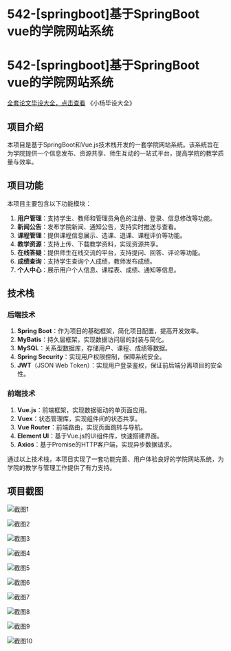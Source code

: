 # 542-[springboot]基于SpringBoot vue的学院网站系统

# 542-[springboot]基于SpringBoot vue的学院网站系统

[全套论文毕设大全，点击查看](https://www.yuque.com/yuqueyonghux32e1j/kxdc9g?#) 《小杨毕设大全》

## 项目介绍

本项目是基于SpringBoot和Vue.js技术栈开发的一套学院网站系统。该系统旨在为学院提供一个信息发布、资源共享、师生互动的一站式平台，提高学院的教学质量与效率。

## 项目功能

本项目主要包含以下功能模块：

1. **用户管理**：支持学生、教师和管理员角色的注册、登录、信息修改等功能。
2. **新闻公告**：发布学院新闻、通知公告，支持实时推送与查看。
3. **课程管理**：提供课程信息展示、选课、退课、课程评价等功能。
4. **教学资源**：支持上传、下载教学资料，实现资源共享。
5. **在线答疑**：提供师生在线交流的平台，支持提问、回答、评论等功能。
6. **成绩查询**：支持学生查询个人成绩，教师发布成绩。
7. **个人中心**：展示用户个人信息、课程表、成绩、通知等信息。

## 技术栈

### 后端技术

1. **Spring Boot**：作为项目的基础框架，简化项目配置，提高开发效率。
2. **MyBatis**：持久层框架，实现数据访问层的封装与简化。
3. **MySQL**：关系型数据库，存储用户、课程、成绩等数据。
4. **Spring Security**：实现用户权限控制，保障系统安全。
5. **JWT**（JSON Web Token）：实现用户登录鉴权，保证前后端分离项目的安全性。

### 前端技术

1. **Vue.js**：前端框架，实现数据驱动的单页面应用。
2. **Vuex**：状态管理库，实现组件间的状态共享。
3. **Vue Router**：前端路由，实现页面跳转与导航。
4. **Element UI**：基于Vue.js的UI组件库，快速搭建界面。
5. **Axios**：基于Promise的HTTP客户端，实现异步数据请求。

通过以上技术栈，本项目实现了一套功能完善、用户体验良好的学院网站系统，为学院的教学与管理工作提供了有力支持。

## 项目截图

![截图1](https://kevinyang.oss-cn-shenzhen.aliyuncs.com/ItprojectImage%2F542-%5Bspringboot%5D%E5%9F%BA%E4%BA%8ESpringBoot%20vue%E7%9A%84%E5%AD%A6%E9%99%A2%E7%BD%91%E7%AB%99%E7%B3%BB%E7%BB%9F%2Fimg_1.jpg)

![截图2](https://kevinyang.oss-cn-shenzhen.aliyuncs.com/ItprojectImage%2F542-%5Bspringboot%5D%E5%9F%BA%E4%BA%8ESpringBoot%20vue%E7%9A%84%E5%AD%A6%E9%99%A2%E7%BD%91%E7%AB%99%E7%B3%BB%E7%BB%9F%2Fimg_2.jpg)

![截图3](https://kevinyang.oss-cn-shenzhen.aliyuncs.com/ItprojectImage%2F542-%5Bspringboot%5D%E5%9F%BA%E4%BA%8ESpringBoot%20vue%E7%9A%84%E5%AD%A6%E9%99%A2%E7%BD%91%E7%AB%99%E7%B3%BB%E7%BB%9F%2Fimg_3.jpg)

![截图4](https://kevinyang.oss-cn-shenzhen.aliyuncs.com/ItprojectImage%2F542-%5Bspringboot%5D%E5%9F%BA%E4%BA%8ESpringBoot%20vue%E7%9A%84%E5%AD%A6%E9%99%A2%E7%BD%91%E7%AB%99%E7%B3%BB%E7%BB%9F%2Fimg_4.jpg)

![截图5](https://kevinyang.oss-cn-shenzhen.aliyuncs.com/ItprojectImage%2F542-%5Bspringboot%5D%E5%9F%BA%E4%BA%8ESpringBoot%20vue%E7%9A%84%E5%AD%A6%E9%99%A2%E7%BD%91%E7%AB%99%E7%B3%BB%E7%BB%9F%2Fimg_5.jpg)

![截图6](https://kevinyang.oss-cn-shenzhen.aliyuncs.com/ItprojectImage%2F542-%5Bspringboot%5D%E5%9F%BA%E4%BA%8ESpringBoot%20vue%E7%9A%84%E5%AD%A6%E9%99%A2%E7%BD%91%E7%AB%99%E7%B3%BB%E7%BB%9F%2Fimg_6.jpg)

![截图7](https://kevinyang.oss-cn-shenzhen.aliyuncs.com/ItprojectImage%2F542-%5Bspringboot%5D%E5%9F%BA%E4%BA%8ESpringBoot%20vue%E7%9A%84%E5%AD%A6%E9%99%A2%E7%BD%91%E7%AB%99%E7%B3%BB%E7%BB%9F%2Fimg_7.jpg)

![截图8](https://kevinyang.oss-cn-shenzhen.aliyuncs.com/ItprojectImage%2F542-%5Bspringboot%5D%E5%9F%BA%E4%BA%8ESpringBoot%20vue%E7%9A%84%E5%AD%A6%E9%99%A2%E7%BD%91%E7%AB%99%E7%B3%BB%E7%BB%9F%2Fimg_8.jpg)

![截图9](https://kevinyang.oss-cn-shenzhen.aliyuncs.com/ItprojectImage%2F542-%5Bspringboot%5D%E5%9F%BA%E4%BA%8ESpringBoot%20vue%E7%9A%84%E5%AD%A6%E9%99%A2%E7%BD%91%E7%AB%99%E7%B3%BB%E7%BB%9F%2Fimg_9.jpg)

![截图10](https://kevinyang.oss-cn-shenzhen.aliyuncs.com/ItprojectImage%2F542-%5Bspringboot%5D%E5%9F%BA%E4%BA%8ESpringBoot%20vue%E7%9A%84%E5%AD%A6%E9%99%A2%E7%BD%91%E7%AB%99%E7%B3%BB%E7%BB%9F%2Fimg_10.jpg)

